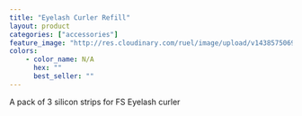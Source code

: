 ```yaml
---
title: "Eyelash Curler Refill"
layout: product
categories: ["accessories"]
feature_image: "http://res.cloudinary.com/ruel/image/upload/v1438575069/fs/Eyelash_Curler_refill_PB246489.jpg"
colors:
    - color_name: N/A
      hex: ""
      best_seller: ""
---
```

A pack of 3 silicon strips for FS Eyelash curler